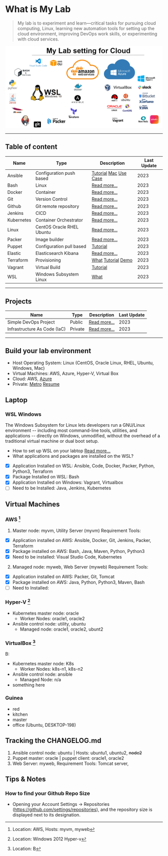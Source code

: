 
# What is  My Lab
> My lab is to experiment and learn—critical tasks for pursuing cloud computing, Linux, learning new automation tools for setting up the cloud environment, improving DevOps work skills, or experimenting with cloud services.

![Tools on WSL](wsl.PNG)

--- 
## Table of content  
| Name | Type | Description | Last Update |
| ----------- | ----------- | ----------- | ----------- |
| Ansible | Configuration push based | [Tutorial](https://github.com/dial2vincent/ansible_tutorial) [Mac](https://github.com/dial2vincent/ansible-virtualbox) [Use Case](https://github.com/dial2vincent/a)| 2023 |
| Bash | Linux | [Read more...](https://github.com/dial2vincent/bash) | 2023 |
| Docker | Container | [Read more...](https://github.com/dial2vincent/Simple-DevOps-Project/tree/master/Docker) | 2023 |
| Git | Version Control | [Read more...](https://dial2vincent.github.io/) | 2023 |
| Github | Git remote repository | [Read more...](https://dial2vincent.github.io/) | 2023 |
| Jenkins | CICD | [Read more...](https://github.com/dial2vincent/Simple-DevOps-Project/tree/master/Jenkins) | 2023 |
| Kubernetes | Container Orchestrator | [Read more...](https://github.com/dial2vincent/k8s) | 2023 |
| Linux | CentOS Oracle RHEL Ubuntu | [Read more...](https://dial2vincent.github.io/) | 2023 |
| Packer | Image builder | [Read more...](https://dial2vincent.github.io/) | 2023 |
| Puppet | Configuration pull based | [Tutorial](https://github.com/dial2vincent/puppet) | 2023 |
| Elastic | Elasticsearch Kibana | [Read more...](https://dial2vincent.github.io/) | 2023 |
| Terraform | Provisioning | [What](https://github.com/dial2vincent/terraform) [Tutorial](https://github.com/dial2vincent/Terraform-Tutorial) [Demo](https://github.com/dial2vincent/terraform-demo)| 2023 |
| Vagrant | Virtual Build | [Tutorial](https://github.com/dial2vincent/vagrant) | 2023 |
| WSL | Windows Subsystem Linux | [What](https://github.com/dial2vincent/wsl) | 2023 |

--- 
## Projects
| Name | Type | Description | Last Update |
| ----------- | ----------- | ----------- | ----------- |
| Simple DevOps Project | Public | [Read more...](https://github.com/dial2vincent/Simple-DevOps-Project) | 2023 |
| Infrastructure As Code (IaC) | Private | [Read more...](https://github.com/dial2vincent/iac) | 2023 |


--- 
## Build your lab environment 
- Host Operating System: Linux (CentOS, Oracle Linux, RHEL, Ubuntu, Windows, Mac)
- Virtual Machines: AWS, Azure, Hyper-V, Virtual Box
- Cloud: AWS, [Azure](https://github.com/dial2vincent/azure)
- Private: [Metro](https://github.com/dial2vincent/dial2me) [Resume](https://github.com/dial2vincent/dial2git)

## Laptop
### WSL Windows
The Windows Subsystem for Linux lets developers run a GNU/Linux environment -- including most command-line tools, utilities, and applications -- directly on Windows, unmodified, without the overhead of a traditional virtual machine or dual boot setup.
- How to set up WSL on your labtop  [Read more...](https://github.com/dial2vincent/wsl)
- What applications and packages are installed on the WSL?
- [x] Application Installed on WSL: Ansible, Code, Docker, Packer, Python, Python3, Terraform
- [x] Package Installed on WSL: Bash
- [x] Application Installed on Windows: Vagrant, Virtualbox 
- [ ] Need to be Installed: Java, Jenkins, Kubernetes

## Virtual Machines 
### AWS [^1]
1. Master node: myvm, Utility Server (myvm) Requirement Tools: 
- [x] Application installed on AWS: Ansible, Docker, Git, Jenkins, Packer, Terraform
- [x] Package installed on AWS: Bash, Java, Maven, Python, Python3
- [x] Need to be installed: Visual Studio Code, Kubernetes
2. Managed node: myweb, Web Server (myweb) Requirement Tools: 
- [x] Application installed on AWS: Packer, Git, Tomcat
- [x] Package installed on AWS: Java, Python, Python3, Maven, Bash
- [ ] Need to Installed:
 
### Hyper-V [^2]
- Kubernetes master node: oracle
  - Worker Nodes: oracle1, oracle2 
- Ansible control node: utility, ubuntu
  - Managed node: oracle1, oracle2, ubunt2 

### VirtualBox [^3]
B:
- Kubernetes master node: K8s
  - Worker Nodes: k8s-n1, k8s-n2 
- Ansible control node: ansible
  - Managed Node: n/a 
- something here 
 
 ### Guinea
 - red
 - kitchen
 - master
 - office (Ubuntu, DESKTOP-198)
 
[^1]: Location: AWS, Hosts: myvm, myweb 
[^2]: Location: Windows 2012 Hyper-v
[^3]: Location: B

## Tracking the CHANGELOG.md
1. Ansible control node: ubuntu | Hosts: ubuntu1, ubuntu2, ~~node2~~
2. Puppet master: oracle | puppet client: oracle1, oracle2 
3. Web Server: myweb, Requirement Tools: Tomcat server,
  
## Tips & Notes
### How to find your Github Repo Size
- Opening your Account Settings → Repositories (https://github.com/settings/repositories), and the repository size is displayed next to its designation.
